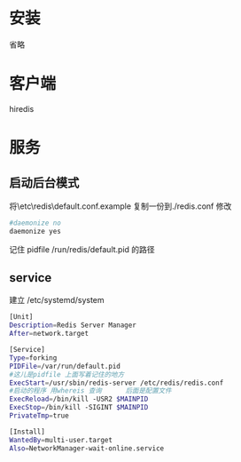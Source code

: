# 安装

省略

# 客户端

hiredis

# 服务

## 启动后台模式

将\etc\redis\default.conf.example
复制一份到./redis.conf
修改

```sh
#daemonize no
daemonize yes
```

记住 pidfile /run/redis/default.pid 的路径

## service

建立 /etc/systemd/system

```sh
[Unit]
Description=Redis Server Manager
After=network.target

[Service]
Type=forking
PIDFile=/var/run/default.pid
#这儿是pidfile 上面写着记住的地方
ExecStart=/usr/sbin/redis-server /etc/redis/redis.conf
#启动的程序 用whereis 查询      后面是配置文件
ExecReload=/bin/kill -USR2 $MAINPID
ExecStop=/bin/kill -SIGINT $MAINPID
PrivateTmp=true

[Install]
WantedBy=multi-user.target
Also=NetworkManager-wait-online.service
```
